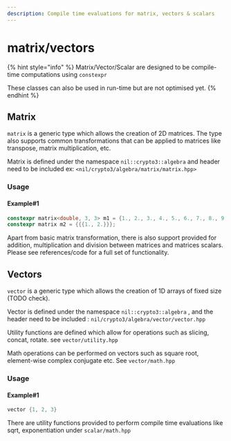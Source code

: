 ```yaml
---
description: Compile time evaluations for matrix, vectors & scalars
---
```


# matrix/vectors

{% hint style="info" %}
Matrix/Vector/Scalar are designed to be compile-time computations using `constexpr`

These classes can also be used in run-time but are not optimised yet.
{% endhint %}

## Matrix

`matrix` is a generic type which allows the creation of 2D matrices. The type also supports common transformations that can be applied to matrices like transpose, matrix multiplication, etc.

Matrix is defined under the namespace `nil::crypto3::algebra` and header need to be included ex: `<nil/crypto3/algebra/matrix/matrix.hpp>`

### Usage

#### Example#1

```cpp
constexpr matrix<double, 3, 3> m1 = {1., 2., 3., 4., 5., 6., 7., 8., 9.};
constexpr matrix m2 = {{{1., 2.}}};
```

Apart from basic matrix transformation, there is also support provided for addition, multiplication and division between matrices and matrices scalars. Please see references/code for a full set of functionality.

## Vectors

`vector` is a generic type which allows the creation of 1D arrays of fixed size (TODO check).

Vector is defined under the namespace `nil::crypto3::algebra` , and the header need to be included : `nil/crypto3/algebra/vector/vector.hpp`

Utility functions are defined which allow for operations such as slicing, concat, rotate. see `vector/utility.hpp`

Math operations can be performed on vectors such as square root, element-wise complex conjugate etc. See `vector/math.hpp`

### Usage

#### Example#1

```cpp
vector {1, 2, 3}
```

There are utility functions provided to perform compile time evaluations like sqrt, exponentiation under `scalar/math.hpp`
